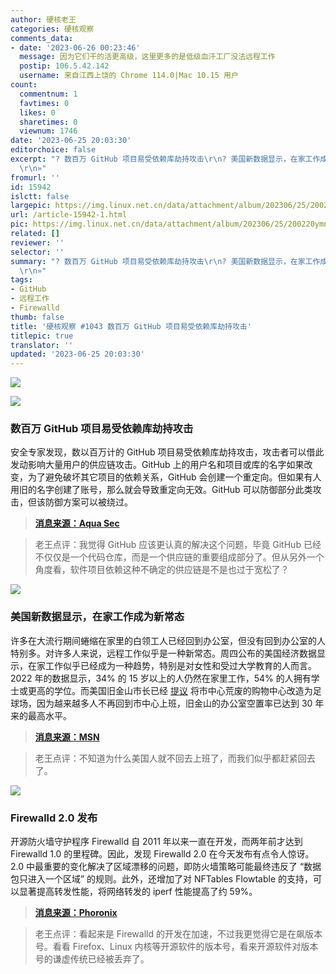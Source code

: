 ```yaml
---
author: 硬核老王
categories: 硬核观察
comments_data:
- date: '2023-06-26 00:23:46'
  message: 因为它们干的活更高级，这里更多的是低级血汗工厂没法远程工作
  postip: 106.5.42.142
  username: 来自江西上饶的 Chrome 114.0|Mac 10.15 用户
count:
  commentnum: 1
  favtimes: 0
  likes: 0
  sharetimes: 0
  viewnum: 1746
date: '2023-06-25 20:03:30'
editorchoice: false
excerpt: "? 数百万 GitHub 项目易受依赖库劫持攻击\r\n? 美国新数据显示，在家工作成为新常态\r\n? Firewalld 2.0 发布\r\n»
  \r\n»"
fromurl: ''
id: 15942
islctt: false
largepic: https://img.linux.net.cn/data/attachment/album/202306/25/200220ymn18891sxlq89as.jpg
url: /article-15942-1.html
pic: https://img.linux.net.cn/data/attachment/album/202306/25/200220ymn18891sxlq89as.jpg.thumb.jpg
related: []
reviewer: ''
selector: ''
summary: "? 数百万 GitHub 项目易受依赖库劫持攻击\r\n? 美国新数据显示，在家工作成为新常态\r\n? Firewalld 2.0 发布\r\n»
  \r\n»"
tags:
- GitHub
- 远程工作
- Firewalld
thumb: false
title: '硬核观察 #1043 数百万 GitHub 项目易受依赖库劫持攻击'
titlepic: true
translator: ''
updated: '2023-06-25 20:03:30'
---
```


![](https://img.linux.net.cn/data/attachment/album/202306/25/200220ymn18891sxlq89as.jpg)


![](https://img.linux.net.cn/data/attachment/album/202306/25/200234zba5p2ift1ggtg5t.jpg)


### 数百万 GitHub 项目易受依赖库劫持攻击


安全专家发现，数以百万计的 GitHub 项目易受依赖库劫持攻击，攻击者可以借此发动影响大量用户的供应链攻击。GitHub 上的用户名和项目或库的名字如果改变，为了避免破坏其它项目的依赖关系，GitHub 会创建一个重定向。但如果有人用旧的名字创建了账号，那么就会导致重定向无效。GitHub 可以防御部分此类攻击，但该防御方案可以被绕过。



> 
> **[消息来源：Aqua Sec](https://blog.aquasec.com/github-dataset-research-reveals-millions-potentially-vulnerable-to-repojacking)**
> 
> 
> 



> 
> 老王点评：我觉得 GitHub 应该更认真的解决这个问题，毕竟 GitHub 已经不仅仅是一个代码仓库，而是一个供应链的重要组成部分了。但从另外一个角度看，软件项目依赖这种不确定的供应链是不是也过于宽松了？
> 
> 
> 


![](https://img.linux.net.cn/data/attachment/album/202306/25/200248uq1nsuxgkqckpnsp.jpg)


### 美国新数据显示，在家工作成为新常态


许多在大流行期间蜷缩在家里的白领工人已经回到办公室，但没有回到办公室的人特别多。对许多人来说，远程工作似乎是一种新常态。周四公布的美国经济数据显示，在家工作似乎已经成为一种趋势，特别是对女性和受过大学教育的人而言。2022 年的数据显示，34% 的 15 岁以上的人仍然在家里工作，54% 的人拥有学士或更高的学位。而美国旧金山市长已经 [提议](https://www.cnn.com/2023/06/23/business/sf-mayor-proposes-tearing-down-westfield-mall/index.html) 将市中心荒废的购物中心改造为足球场，因为越来越多人不再回到市中心上班，旧金山的办公室空置率已达到 30 年来的最高水平。



> 
> **[消息来源：MSN](https://www.msn.com/en-us/money/careers/remote-work-appears-here-to-stay-especially-for-women/ar-AA1cTTWp)**
> 
> 
> 



> 
> 老王点评：不知道为什么美国人就不回去上班了，而我们似乎都赶紧回去了。
> 
> 
> 


![](https://img.linux.net.cn/data/attachment/album/202306/25/200303esmtrxn1slv8nwt3.jpg)


### Firewalld 2.0 发布


开源防火墙守护程序 Firewalld 自 2011 年以来一直在开发，而两年前才达到 Firewalld 1.0 的里程碑。因此，发现 Firewalld 2.0 在今天发布有点令人惊讶。2.0 中最重要的变化解决了区域漂移的问题，即防火墙策略可能最终违反了 “数据包只进入一个区域” 的规则。此外，还增加了对 NFTables Flowtable 的支持，可以显著提高转发性能，将网络转发的 iperf 性能提高了约 59%。



> 
> **[消息来源：Phoronix](https://www.phoronix.com/news/Firewalld-2.0)**
> 
> 
> 



> 
> 老王点评：看起来是 Firewalld 的开发在加速，不过我更觉得它是在飙版本号。看看 Firefox、Linux 内核等开源软件的版本号，看来开源软件对版本号的谦虚传统已经被丢弃了。
> 
> 
>